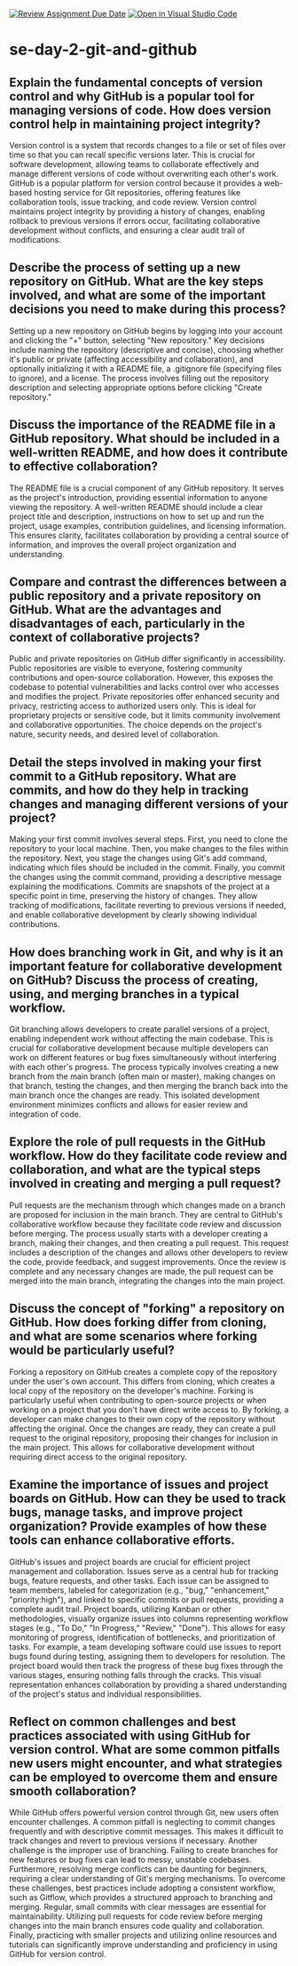 [![Review Assignment Due Date](https://classroom.github.com/assets/deadline-readme-button-22041afd0340ce965d47ae6ef1cefeee28c7c493a6346c4f15d667ab976d596c.svg)](https://classroom.github.com/a/8wgCKhpZ)
[![Open in Visual Studio Code](https://classroom.github.com/assets/open-in-vscode-2e0aaae1b6195c2367325f4f02e2d04e9abb55f0b24a779b69b11b9e10269abc.svg)](https://classroom.github.com/online_ide?assignment_repo_id=18540708&assignment_repo_type=AssignmentRepo)
# se-day-2-git-and-github
## Explain the fundamental concepts of version control and why GitHub is a popular tool for managing versions of code. How does version control help in maintaining project integrity?
Version control is a system that records changes to a file or set of files over time so that you can recall specific versions later. This is crucial for software development, allowing teams to collaborate effectively and manage different versions of code without overwriting each other's work. GitHub is a popular platform for version control because it provides a web-based hosting service for Git repositories, offering features like collaboration tools, issue tracking, and code review. Version control maintains project integrity by providing a history of changes, enabling rollback to previous versions if errors occur, facilitating collaborative development without conflicts, and ensuring a clear audit trail of modifications.
## Describe the process of setting up a new repository on GitHub. What are the key steps involved, and what are some of the important decisions you need to make during this process?
Setting up a new repository on GitHub begins by logging into your account and clicking the "+" button, selecting "New repository." Key decisions include naming the repository (descriptive and concise), choosing whether it's public or private (affecting accessibility and collaboration), and optionally initializing it with a README file, a .gitignore file (specifying files to ignore), and a license. The process involves filling out the repository description and selecting appropriate options before clicking "Create repository."
## Discuss the importance of the README file in a GitHub repository. What should be included in a well-written README, and how does it contribute to effective collaboration?
The README file is a crucial component of any GitHub repository. It serves as the project's introduction, providing essential information to anyone viewing the repository. A well-written README should include a clear project title and description, instructions on how to set up and run the project, usage examples, contribution guidelines, and licensing information. This ensures clarity, facilitates collaboration by providing a central source of information, and improves the overall project organization and understanding.
## Compare and contrast the differences between a public repository and a private repository on GitHub. What are the advantages and disadvantages of each, particularly in the context of collaborative projects?
Public and private repositories on GitHub differ significantly in accessibility. Public repositories are visible to everyone, fostering community contributions and open-source collaboration. However, this exposes the codebase to potential vulnerabilities and lacks control over who accesses and modifies the project. Private repositories offer enhanced security and privacy, restricting access to authorized users only. This is ideal for proprietary projects or sensitive code, but it limits community involvement and collaborative opportunities. The choice depends on the project's nature, security needs, and desired level of collaboration.
## Detail the steps involved in making your first commit to a GitHub repository. What are commits, and how do they help in tracking changes and managing different versions of your project?
Making your first commit involves several steps. First, you need to clone the repository to your local machine. Then, you make changes to the files within the repository. Next, you stage the changes using Git's add command, indicating which files should be included in the commit. Finally, you commit the changes using the commit command, providing a descriptive message explaining the modifications. Commits are snapshots of the project at a specific point in time, preserving the history of changes. They allow tracking of modifications, facilitate reverting to previous versions if needed, and enable collaborative development by clearly showing individual contributions.
## How does branching work in Git, and why is it an important feature for collaborative development on GitHub? Discuss the process of creating, using, and merging branches in a typical workflow.
Git branching allows developers to create parallel versions of a project, enabling independent work without affecting the main codebase. This is crucial for collaborative development because multiple developers can work on different features or bug fixes simultaneously without interfering with each other's progress. The process typically involves creating a new branch from the main branch (often main or master), making changes on that branch, testing the changes, and then merging the branch back into the main branch once the changes are ready. This isolated development environment minimizes conflicts and allows for easier review and integration of code.
## Explore the role of pull requests in the GitHub workflow. How do they facilitate code review and collaboration, and what are the typical steps involved in creating and merging a pull request?
Pull requests are the mechanism through which changes made on a branch are proposed for inclusion in the main branch. They are central to GitHub's collaborative workflow because they facilitate code review and discussion before merging. The process usually starts with a developer creating a branch, making their changes, and then creating a pull request. This request includes a description of the changes and allows other developers to review the code, provide feedback, and suggest improvements. Once the review is complete and any necessary changes are made, the pull request can be merged into the main branch, integrating the changes into the main project.
## Discuss the concept of "forking" a repository on GitHub. How does forking differ from cloning, and what are some scenarios where forking would be particularly useful?
Forking a repository on GitHub creates a complete copy of the repository under the user's own account. This differs from cloning, which creates a local copy of the repository on the developer's machine. Forking is particularly useful when contributing to open-source projects or when working on a project that you don't have direct write access to. By forking, a developer can make changes to their own copy of the repository without affecting the original. Once the changes are ready, they can create a pull request to the original repository, proposing their changes for inclusion in the main project. This allows for collaborative development without requiring direct access to the original repository.
## Examine the importance of issues and project boards on GitHub. How can they be used to track bugs, manage tasks, and improve project organization? Provide examples of how these tools can enhance collaborative efforts.
GitHub's issues and project boards are crucial for efficient project management and collaboration. Issues serve as a central hub for tracking bugs, feature requests, and other tasks. Each issue can be assigned to team members, labeled for categorization (e.g., "bug," "enhancement," "priority:high"), and linked to specific commits or pull requests, providing a complete audit trail. Project boards, utilizing Kanban or other methodologies, visually organize issues into columns representing workflow stages (e.g., "To Do," "In Progress," "Review," "Done"). This allows for easy monitoring of progress, identification of bottlenecks, and prioritization of tasks. For example, a team developing software could use issues to report bugs found during testing, assigning them to developers for resolution. The project board would then track the progress of these bug fixes through the various stages, ensuring nothing falls through the cracks. This visual representation enhances collaboration by providing a shared understanding of the project's status and individual responsibilities.
## Reflect on common challenges and best practices associated with using GitHub for version control. What are some common pitfalls new users might encounter, and what strategies can be employed to overcome them and ensure smooth collaboration?
While GitHub offers powerful version control through Git, new users often encounter challenges. A common pitfall is neglecting to commit changes frequently and with descriptive commit messages. This makes it difficult to track changes and revert to previous versions if necessary. Another challenge is the improper use of branching. Failing to create branches for new features or bug fixes can lead to messy, unstable codebases. Furthermore, resolving merge conflicts can be daunting for beginners, requiring a clear understanding of Git's merging mechanisms. To overcome these challenges, best practices include adopting a consistent workflow, such as Gitflow, which provides a structured approach to branching and merging. Regular, small commits with clear messages are essential for maintainability. Utilizing pull requests for code review before merging changes into the main branch ensures code quality and collaboration. Finally, practicing with smaller projects and utilizing online resources and tutorials can significantly improve understanding and proficiency in using GitHub for version control.
